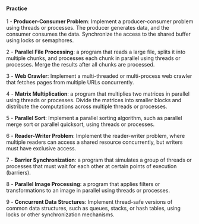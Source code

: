 

#### Practice

1 - **Producer-Consumer Problem**: Implement a producer-consumer problem using threads or processes. The producer generates data, and the consumer consumes the data. Synchronize the access to the shared buffer using locks or semaphores.

2 - **Parallel File Processing**: a program that reads a large file, splits it into multiple chunks, and processes each chunk in parallel using threads or processes. Merge the results after all chunks are processed.

3 - **Web Crawler**: Implement a multi-threaded or multi-process web crawler that fetches pages from multiple URLs concurrently.

4 - **Matrix Multiplication**: a program that multiplies two matrices in parallel using threads or processes. Divide the matrices into smaller blocks and distribute the computations across multiple threads or processes.

5 - **Parallel Sort**: Implement a parallel sorting algorithm, such as parallel merge sort or parallel quicksort, using threads or processes.

6 - **Reader-Writer Problem**: Implement the reader-writer problem, where multiple readers can access a shared resource concurrently, but writers must have exclusive access.

7 - **Barrier Synchronization**: a program that simulates a group of threads or processes that must wait for each other at certain points of execution (barriers).

8 - **Parallel Image Processing**: a program that applies filters or transformations to an image in parallel using threads or processes.

9 - **Concurrent Data Structures**: Implement thread-safe versions of common data structures, such as queues, stacks, or hash tables, using locks or other synchronization mechanisms.